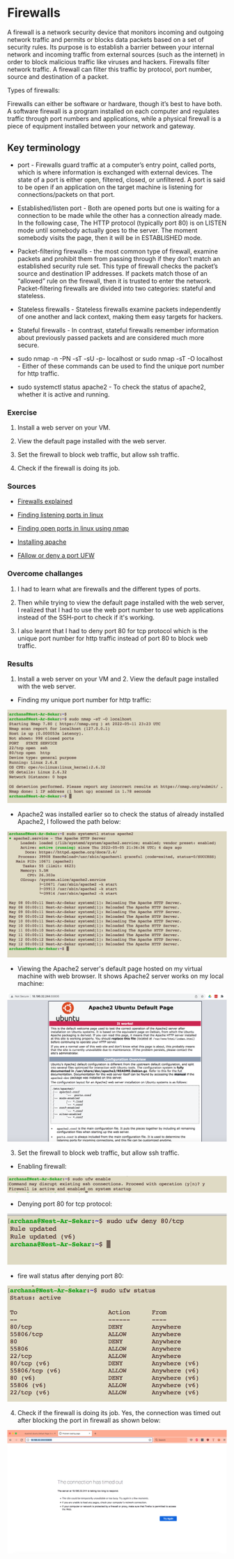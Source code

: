 # Firewalls

A firewall is a network security device that monitors incoming and outgoing network traffic and permits or blocks data packets based on a set of security rules. Its purpose is to establish a barrier between your internal network and incoming traffic from external sources (such as the internet) in order to block malicious traffic like viruses and hackers. Firewalls filter network traffic. A firewall can filter this traffic by protocol, port number, source and destination of a packet.

Types of firewalls:

Firewalls can either be software or hardware, though it’s best to have both. A software firewall is a program installed on each computer and regulates traffic through port numbers and applications, while a physical firewall is a piece of equipment installed between your network and gateway.

## Key terminology

- port - Firewalls guard traffic at a computer’s entry point, called ports, which is where information is exchanged with external devices. The state of a port is either open, filtered, closed, or unfiltered. A port is said to be open if an application on the target machine is listening for connections/packets on that port.

- Established/listen port - Both are opened ports but one is waiting for a connection to be made while the other has a connection already made. In the following case, The HTTP protocol (typically port 80) is on LISTEN mode until somebody actually goes to the server. The moment somebody visits the page, then it will be in ESTABLISHED mode.

- Packet-filtering firewalls - the most common type of firewall, examine packets and prohibit them from passing through if they don’t match an established security rule set. This type of firewall checks the packet’s source and destination IP addresses. If packets match those of an “allowed” rule on the firewall, then it is trusted to enter the network.
Packet-filtering firewalls are divided into two categories: stateful and stateless.

- Stateless firewalls - Stateless firewalls examine packets independently of one another and lack context, making them easy targets for hackers.

- Stateful firewalls - In contrast, stateful firewalls remember information about previously passed packets and are considered much more secure.

- sudo nmap -n -PN -sT -sU -p- localhost or sudo nmap -sT -O localhost - Either of these commands can be used to find the unique port number for http traffic.

- sudo systemctl status apache2 - To check the status of apache2, whether it is active and running.

### Exercise

1. Install a web server on your VM.

2. View the default page installed with the web server.

3. Set the firewall to block web traffic, but allow ssh traffic.

4. Check if the firewall is doing its job.
### Sources

- [Firewalls explained](https://www.forcepoint.com/cyber-edu/firewall)

- [Finding listening ports in linux](https://www.tecmint.com/find-listening-ports-linux/)

- [Finding open ports in linux using nmap](https://www.linuxandubuntu.com/home/what-are-ports-how-to-find-open-ports-in-linux)

- [Installing apache](https://ubuntu.com/tutorials/install-and-configure-apache#2-installing-apache)

- [FAllow or deny a port UFW](https://my.esecuredata.com/index.php?/knowledgebase/article/7/allow-or-deny-a-port-ufw-ubuntu)

### Overcome challanges

1. I had to learn what are firewalls and the different types of ports.

2. Then while trying to view the default page installed with the web server, I realized that I had to use the web port number to use web applications instead of the SSH-port to check if it's working.

3. I also learnt that I had to deny port 80 for tcp protocol which is the unique port number for http traffic instead of port 80 to block web traffic. 
### Results

1. Install a web server on your VM and 2. View the default page installed with the web server.

- Finding my unique port number for http traffic:

![SEC-02-Firewalls](../00_includes/SECURITIES/SEC-02/i1.png)

- Apache2 was installed earlier so to check the status of already installed Apache2, I followed the path below:

![SEC-02-Firewalls](../00_includes/SECURITIES/SEC-02/i2.png)

- Viewing the Apache2 server's default page hosted on my virtual machine with web browser. It shows Apache2 server works on my local machine:

![SEC-02-Firewalls](../00_includes/SECURITIES/SEC-02/i3.png)

3. Set the firewall to block web traffic, but allow ssh traffic.

- Enabling firewall:

![SEC-02-Firewalls](../00_includes/SECURITIES/SEC-02/i4.png)

- Denying port 80 for tcp protocol:

![SEC-02-Firewalls](../00_includes/SECURITIES/SEC-02/i5.png)

- fire wall status after denying port 80:

![SEC-02-Firewalls](../00_includes/SECURITIES/SEC-02/i6.png)

4. Check if the firewall is doing its job.
Yes, the connection was timed out after blocking the port in firewall as shown below:

![SEC-02-Firewalls](../00_includes/SECURITIES/SEC-02/i7.png)






